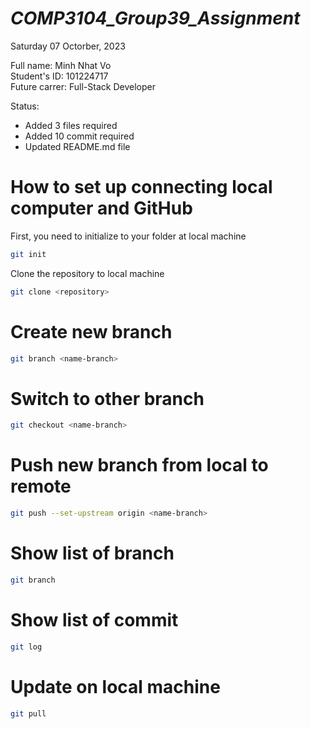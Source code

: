 # *_COMP3104_Group39_Assignment_*

Saturday 07 Octorber, 2023

Full name: Minh Nhat Vo <br />
Student's ID: 101224717 <br />
Future carrer: Full-Stack Developer

Status: 

* Added 3 files required
* Added 10 commit required
* Updated README.md file

# How to set up connecting local computer and GitHub
First, you need to initialize to your folder at local machine

```bash
git init
```
Clone the repository to local machine

```bash
git clone <repository>
```

# Create new branch

```bash
git branch <name-branch>
```

# Switch to other branch

```bash
git checkout <name-branch>
```

# Push new branch from local to remote

```bash
git push --set-upstream origin <name-branch>
```

# Show list of branch

```bash
git branch
```

# Show list of commit

```bash
git log
```

# Update on local machine

```bash
git pull
```

